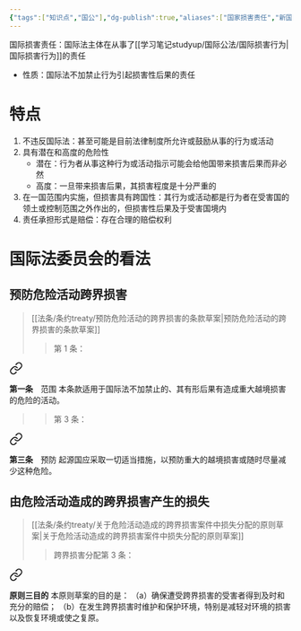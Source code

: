 ```yaml
---
{"tags":["知识点","国公"],"dg-publish":true,"aliases":["国家损害责任","新国家责任"],"permalink":"/学习笔记studyup/国际公法/国际损害责任/","dgPassFrontmatter":true,"created":"2024-11-05T10:05:05.570+08:00","updated":"2024-11-26T10:08:57.115+08:00"}
---
```


国际损害责任：国际法主体在从事了[[学习笔记studyup/国际公法/国际损害行为\|国际损害行为]]的责任
- 性质：国际法不加禁止行为引起损害性后果的责任
# 特点
1. 不违反国际法：甚至可能是目前法律制度所允许或鼓励从事的行为或活动
2. 具有潜在和高度的危险性
	- 潜在：行为者从事这种行为或活动指示可能会给他国带来损害后果而非必然
	- 高度：一旦带来损害后果，其损害程度是十分严重的
3. 在一国范围内实施，但损害具有跨国性：其行为或活动都是行为者在受害国的领土或控制范围之外作出的，但损害性后果及于受害国境内
4. 责任承担形式是赔偿：存在合理的赔偿权利
# 国际法委员会的看法
## 预防危险活动跨界损害
> [[法条/条约treaty/预防危险活动的跨界损害的条款草案\|预防危险活动的跨界损害的条款草案]]
> >第 1 条：
<div class="transclusion internal-embed is-loaded"><a class="markdown-embed-link" href="//treaty//#t1" aria-label="Open link"><svg xmlns="http://www.w3.org/2000/svg" width="24" height="24" viewBox="0 0 24 24" fill="none" stroke="currentColor" stroke-width="2" stroke-linecap="round" stroke-linejoin="round" class="svg-icon lucide-link"><path d="M10 13a5 5 0 0 0 7.54.54l3-3a5 5 0 0 0-7.07-7.07l-1.72 1.71"></path><path d="M14 11a5 5 0 0 0-7.54-.54l-3 3a5 5 0 0 0 7.07 7.07l1.71-1.71"></path></svg></a><div class="markdown-embed">



**第一条**　范围
本条款适用于国际法不加禁止的、其有形后果有造成重大越境损害的危险的活动。 

</div></div>

> 
> >第 3 条：
<div class="transclusion internal-embed is-loaded"><a class="markdown-embed-link" href="//treaty//#t3" aria-label="Open link"><svg xmlns="http://www.w3.org/2000/svg" width="24" height="24" viewBox="0 0 24 24" fill="none" stroke="currentColor" stroke-width="2" stroke-linecap="round" stroke-linejoin="round" class="svg-icon lucide-link"><path d="M10 13a5 5 0 0 0 7.54.54l3-3a5 5 0 0 0-7.07-7.07l-1.72 1.71"></path><path d="M14 11a5 5 0 0 0-7.54-.54l-3 3a5 5 0 0 0 7.07 7.07l1.71-1.71"></path></svg></a><div class="markdown-embed">



**第三条**　预防
起源国应采取一切适当措施，以预防重大的越境损害或随时尽量减少这种危险。 

</div></div>

## 由危险活动造成的跨界损害产生的损失
> [[法条/条约treaty/关于危险活动造成的跨界损害案件中损失分配的原则草案\|关于危险活动造成的跨界损害案件中损失分配的原则草案]]
> > 跨界损害分配第 3 条：
<div class="transclusion internal-embed is-loaded"><a class="markdown-embed-link" href="//treaty//#t3" aria-label="Open link"><svg xmlns="http://www.w3.org/2000/svg" width="24" height="24" viewBox="0 0 24 24" fill="none" stroke="currentColor" stroke-width="2" stroke-linecap="round" stroke-linejoin="round" class="svg-icon lucide-link"><path d="M10 13a5 5 0 0 0 7.54.54l3-3a5 5 0 0 0-7.07-7.07l-1.72 1.71"></path><path d="M14 11a5 5 0 0 0-7.54-.54l-3 3a5 5 0 0 0 7.07 7.07l1.71-1.71"></path></svg></a><div class="markdown-embed">



**原则三目的** 本原则草案的目的是：
（a）确保遭受跨界损害的受害者得到及时和充分的赔偿；
（b）在发生跨界损害时维护和保护环境，特别是减轻对环境的损害以及恢复环境或使之复原。 

</div></div>
